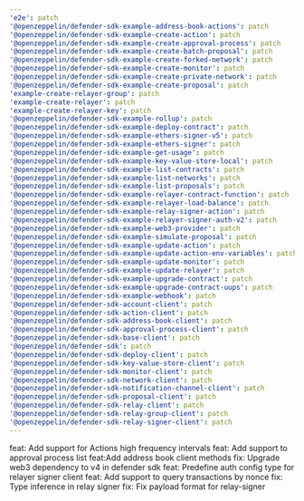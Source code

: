 ```yaml
---
'e2e': patch
'@openzeppelin/defender-sdk-example-address-book-actions': patch
'@openzeppelin/defender-sdk-example-create-action': patch
'@openzeppelin/defender-sdk-example-create-approval-process': patch
'@openzeppelin/defender-sdk-example-create-batch-proposal': patch
'@openzeppelin/defender-sdk-example-create-forked-network': patch
'@openzeppelin/defender-sdk-example-create-monitor': patch
'@openzeppelin/defender-sdk-example-create-private-network': patch
'@openzeppelin/defender-sdk-example-create-proposal': patch
'example-create-relayer-group': patch
'example-create-relayer': patch
'example-create-relayer-key': patch
'@openzeppelin/defender-sdk-example-rollup': patch
'@openzeppelin/defender-sdk-example-deploy-contract': patch
'@openzeppelin/defender-sdk-example-ethers-signer-v5': patch
'@openzeppelin/defender-sdk-example-ethers-signer': patch
'@openzeppelin/defender-sdk-example-get-usage': patch
'@openzeppelin/defender-sdk-example-key-value-store-local': patch
'@openzeppelin/defender-sdk-example-list-contracts': patch
'@openzeppelin/defender-sdk-example-list-networks': patch
'@openzeppelin/defender-sdk-example-list-proposals': patch
'@openzeppelin/defender-sdk-example-relayer-contract-function': patch
'@openzeppelin/defender-sdk-example-relayer-load-balance': patch
'@openzeppelin/defender-sdk-example-relay-signer-action': patch
'@openzeppelin/defender-sdk-example-relayer-signer-auth-v2': patch
'@openzeppelin/defender-sdk-example-web3-provider': patch
'@openzeppelin/defender-sdk-example-simulate-proposal': patch
'@openzeppelin/defender-sdk-example-update-action': patch
'@openzeppelin/defender-sdk-example-update-action-env-variables': patch
'@openzeppelin/defender-sdk-example-update-monitor': patch
'@openzeppelin/defender-sdk-example-update-relayer': patch
'@openzeppelin/defender-sdk-example-upgrade-contract': patch
'@openzeppelin/defender-sdk-example-upgrade-contract-uups': patch
'@openzeppelin/defender-sdk-example-webhook': patch
'@openzeppelin/defender-sdk-account-client': patch
'@openzeppelin/defender-sdk-action-client': patch
'@openzeppelin/defender-sdk-address-book-client': patch
'@openzeppelin/defender-sdk-approval-process-client': patch
'@openzeppelin/defender-sdk-base-client': patch
'@openzeppelin/defender-sdk': patch
'@openzeppelin/defender-sdk-deploy-client': patch
'@openzeppelin/defender-sdk-key-value-store-client': patch
'@openzeppelin/defender-sdk-monitor-client': patch
'@openzeppelin/defender-sdk-network-client': patch
'@openzeppelin/defender-sdk-notification-channel-client': patch
'@openzeppelin/defender-sdk-proposal-client': patch
'@openzeppelin/defender-sdk-relay-client': patch
'@openzeppelin/defender-sdk-relay-group-client': patch
'@openzeppelin/defender-sdk-relay-signer-client': patch
---
```


feat: Add support for Actions high frequency intervals
feat: Add support to approval process list
feat:Add address book client methods
fix: Upgrade web3 dependency to v4 in defender sdk
feat: Predefine auth config type for relayer signer client
feat: Add support to query transactions by nonce
fix: Type inference in relay signer
fix: Fix payload format for relay-signer

